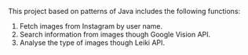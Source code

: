 This project based on patterns of Java includes the following functions:
1. Fetch images from Instagram by user name.
2. Search information from images though Google Vision API.
3. Analyse the type of images though Leiki API.
